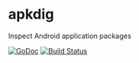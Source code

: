 apkdig
======

Inspect Android application packages

[![GoDoc](http://godoc.org/github.com/floort/apkdig?status.png)](http://godoc.org/github.com/floort/apkdig)
[![Build Status](https://drone.io/github.com/floort/apkdig/status.png)](https://drone.io/github.com/floort/apkdig/latest)
